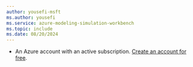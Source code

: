 ```yaml
---
author: yousefi-msft
ms.author: yousefi
ms.service: azure-modeling-simulation-workbench
ms.topic: include
ms.date: 08/20/2024
---
```

* An Azure account with an active subscription. [Create an account for free](https://azure.microsoft.com/free/?WT.mc_id=A261C142F).
